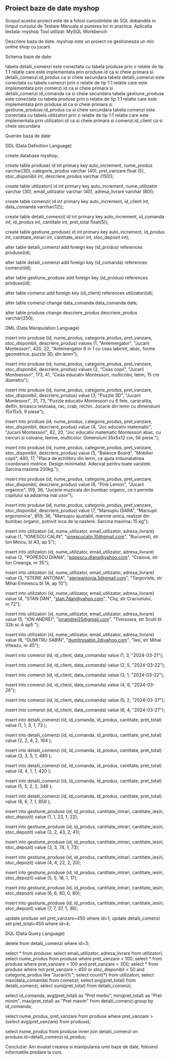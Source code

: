 ## Proiect baze de date  myshop
Scopul acestui proiect este de a folosi cunostintele de SQL dobandite in timpul cursului de Testare Manuala si punerea lor in practica.
Aplicatia testata: myshop
Tool utilizat: MySQL Workbench

Descriere baza de date: myshop este un proiect ce gestioneaza un mic online shop cu jucarii. 

Schema baze de date:

tabela detalii_comenzi este conectata cu tabela produse prin o relatie de tip 1:1 relatie care este implementata prin produse.id ca si cheie primara si detalii_comenzi.id_produs ca si cheie secundara
tabela detalii_comenzi este conectata cu tabela comenzi prin o relatie de tip 1:1 relatie care este implementata prin comenzi.id ca si cheie primara si detalii_comenzi.id_comanda ca si cheie secundara
tabela gestiune_produse este conectata cu tabela produse prin o relatie de tip 1:1 relatie care este implementata prin produse.id ca si cheie primara si gestiune_produse.id_produs ca si cheie secundara
tabela comenzi este conectata cu tabela utilizatori prin o relatie de tip 1:1 relatie care este implementata prin utilizatori.id ca si cheie primara si comenzi.id_client ca si cheie secundara	

Queries baza de date:

DDL (Data Definition Language)

create database myshop;

create table produse(
	id int primary key auto_increment,
    nume_produs varchar(30),
    categorie_produs varchar (40),
    pret_vanzare float (5),
    stoc_disponibil int,
    descriere_produs varchar (150));
    
create table utilizatori(
	id int primary key auto_increment,
    nume_utilizator varchar (30),
    email_utilizator varchar (40),
    adresa_livrare varchar (80));
    
create table comenzi(
	id int primary key auto_increment,
    id_client int,
    data_comanda varchar(12));
    
create table detalii_comenzi(
	id int primary key auto_increment,
    id_comanda int,
    id_produs int,
    cantitate int,
    pret_total float(5));
    
create table gestiune_produse(
	id int primary key auto_increment,
	id_produs int,
    cantitate_intrari int,
    cantitate_iesiri int,
    stoc_depozit int);

alter table detalii_comenzi
add foreign key (id_produs) references produse(id);

alter table detalii_comenzi
add foreign key (id_comanda) references comenzi(id);

alter table gestiune_produse
add foreign key (id_produs) references produse(id);

alter table comenzi
add foreign key (id_client) references utilizatori(id);


alter table comenzi 
change data_comanda data_comanda date;

alter table produse
change descriere_produs descriere_produs varchar(250);




DML (Data Manipulation Language)

insert into produse (id, nume_produs, categorie_produs, pret_vanzare, stoc_disponibil, descriere_produs)
values (1, "Antemergator", "Jucarii Montessori", 420, 22, "Antemergator 6 in 1 cu ceas labirint, abac, forme geometrice, puzzle 3D, din lemn");

insert into produse (id, nume_produs, categorie_produs, pret_vanzare, stoc_disponibil, descriere_produs)
values (2, "Ceas copii", "Jucarii Monteessori", 173, 41, "Ceas educativ Montessori, multicolor, lemn, 15 cm diametru");

insert into produse (id, nume_produs, categorie_produs, pret_vanzare, stoc_disponibil, descriere_produs)
value (3, "Puzzle 3D", "Jucarii Montessori", 31, 73, "Puzzle educativ Montessori cu 6 fete, caracatita, delfin, broasca testoasa, rac, crab, rechin. Jucarie din lemn cu dimensiuni 15x15x5, 9 piese");

insert into produse (id, nume_produs, categorie_produs, pret_vanzare, stoc_disponibil, descriere_produs)
value (4, "Joc educativ matematic", "Jucarii Montessori", 82, 20, "Joc educativ matematic Montessori abac, cu cercuri si coloane, lemne, multicolor. Dimensiuni 35x5x12 cm, 56 piese.");

insert into produse (id, nume_produs, categorie_produs, pret_vanzare, stoc_disponibil, descriere_produs)
value (5, "Balance Board", "Mobilier copii", 480, 17, "Placa de echilibru din lemn, ce ajuta imbunatatirea coordonarii motrice. Design minimalist. Adecvat pentru toate varstele. Sarcina maxima 200kg.");

insert into produse (id, nume_produs, categorie_produs, pret_vanzare, stoc_disponibil, descriere_produs)
value (6, "Pink Lemon", "Jucarii organice", 159, 36, "Jucarie muzicala din bumbac organic, ce ii permite copilului sa adoarma mai usor");

insert into produse (id, nume_produs, categorie_produs, pret_vanzare, stoc_disponibil, descriere_produs)
value (7, "Marsupiu ISARA", "Marsupii ergonomice", 859, 36, "Marsupiu ajustabil, marime unica, realizat din bumbac organic, potrivit inca de la nastere. Sarcina maxima: 15 kg");



insert into utilizatori (id, nume_utilizator, email_utilizator, adresa_livrare)
value (1, "IONESCU CALIN", "ionescucalin.10@gmail.com", "Bucuresti, str Ion Mincu, bl A3, ap 5");

insert into utilizatori (id, nume_utilizator, email_utilizator, adresa_livrare)
value (2, "POPESCU DIANA", "popescu.diana@yahoo.com", "Craiova, str Ion Creanga, nr 35");

insert into utilizatori (id, nume_utilizator, email_utilizator, adresa_livrare)
value (3, "STERIE ANTONIA", "sterieantonia.5@gmail.com", "Targoviste, str Mihai Eminescu bl 1A, ap 10");

insert into utilizatori (id, nume_utilizator, email_utilizator, adresa_livrare)
value (4, "STAN DAN", "stan.7dan@yahoo.com", "Cluj, str Craciunului, nr.72");

insert into utilizatori (id, nume_utilizator, email_utilizator, adresa_livrare)
value (5, "ION ANDREI", "ionandrei25@gmail.com", "Timisoara, str Scolii bl 32b sc A ap5 ");

insert into utilizatori (id, nume_utilizator, email_utilizator, adresa_livrare)
value (6, "DUMITRU SABIN", "dumitrusabin.2@yahoo.com", "Iasi, str Mihai Viteazu, nr 45");



insert into comenzi (id, id_client, data_comanda)
value (1, 3, "2024-03-21");

insert into comenzi (id, id_client, data_comanda)
value (2, 5, "2024-03-22");

insert into comenzi (id, id_client, data_comanda)
value (3, 1, "2024-03-22");

insert into comenzi (id, id_client, data_comanda)
value (4, 6, "2024-03-26");

insert into comenzi (id, id_client, data_comanda)
value (5, 2, "2024-03-27");

insert into comenzi (id, id_client, data_comanda)
value (6, 4, "2024-03-27");



insert into detalii_comenzi (id, id_comanda, id_produs, cantitate, pret_total)
value (1, 1, 3, 1, 73 );

insert into detalii_comenzi (id, id_comanda, id_produs, cantitate, pret_total)
value (2, 2, 4, 2, 164 );

insert into detalii_comenzi (id, id_comanda, id_produs, cantitate, pret_total)
value (3, 3, 5, 1, 480 );

insert into detalii_comenzi (id, id_comanda, id_produs, cantitate, pret_total)
value (4, 4, 1, 1, 420 );

insert into detalii_comenzi (id, id_comanda, id_produs, cantitate, pret_total)
value (5, 5, 2, 2, 346 );

insert into detalii_comenzi (id, id_comanda, id_produs, cantitate, pret_total)
value (6, 6, 7, 1, 859 );

insert into gestiune_produse (id, id_produs, cantitate_intrari, cantitate_iesiri, stoc_depozit)
value (1, 1, 23, 1, 22);

insert into gestiune_produse (id, id_produs, cantitate_intrari, cantitate_iesiri, stoc_depozit)
value (2, 2, 43, 2, 41);

insert into gestiune_produse (id, id_produs, cantitate_intrari, cantitate_iesiri, stoc_depozit)
value (3, 3, 74, 1, 73);

insert into gestiune_produse (id, id_produs, cantitate_intrari, cantitate_iesiri, stoc_depozit)
value (4, 4, 22, 2, 20);

insert into gestiune_produse (id, id_produs, cantitate_intrari, cantitate_iesiri, stoc_depozit)
value (5, 5, 18, 1, 17);

insert into gestiune_produse (id, id_produs, cantitate_intrari, cantitate_iesiri, stoc_depozit)
value (6, 6, 80, 0, 80);

insert into gestiune_produse (id, id_produs, cantitate_intrari, cantitate_iesiri, stoc_depozit)
value (7, 7, 37, 1, 36);



update produse set pret_vanzare=450 where id=1;
update detalii_comenzi set pret_total=450 where id=4;


DQL (Data Query Language)

delete from detalii_comenzi where id=3;


select * from produse;
select email_utilizator, adresa_livrare from utilizatori; 
select nume_produs from produse where pret_vanzare < 100;
select * from produse where pret_vanzare > 100 and pret_vanzare < 200;
select * from produse where not pret_vanzare > 450 or stoc_disponibil < 50 and categorie_produs like "Jucarii%";
select count(*) from  utilizatori;
select max(data_comanda) from comenzi;
select avg(pret_total) from detalii_comenzi;
select sum(pret_total) from detalii_comenzi;

select id_comanda,
	avg(pret_total) as "Pret mediu",
    min(pret_total) as "Pret minim",
    max(pret_total) as "Pret maxim"
    from detalii_comenzi
    group by id_comanda;
    
select nume_produs, pret_vanzare from produse
where pret_vanzare > (select avg(pret_vanzare) from produse);

select nume_produs from produse inner join detalii_comenzi
on produse.id=detalii_comenzi.id_produs;

Concluzie:
Am invatat crearea si manipularea unei baze de date, folosind informatiile predare la curs.
